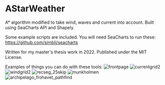 # AStarWeather
A* algorithm modified to take wind, waves and current into account. Built using SeaCharts API and Shapely.

Some example scripts are included.
You will need SeaCharts to run these: https://github.com/simbli/seacharts

Written for my master's thesis work in 2022.
Published under the MIT License.

Examples of things you can do with these tools:
![frontpage](https://user-images.githubusercontent.com/36268244/178341130-fc36d974-0b76-4bcd-a44c-da482371b944.png)
![currentgrid2](https://user-images.githubusercontent.com/36268244/178341168-03cdf8c0-a8ee-40a7-849f-3c54de4d86ab.png)
![windgrid2](https://user-images.githubusercontent.com/36268244/178341199-fd37dc77-f3fa-4c9d-94ac-b1d04e659cbc.png)
![recseg_25skip](https://user-images.githubusercontent.com/36268244/178341203-45dc3c26-f43c-45f9-a485-7e76d2e661f6.png)
![munkholmen](https://user-images.githubusercontent.com/36268244/178341233-93db2a6f-3e72-471f-b78d-1843ce8560e2.png)
![archipelago_frohavet_pathfind](https://user-images.githubusercontent.com/36268244/178341267-cf9f5e3c-16a6-404d-85c1-8e4ffb900f23.png)
